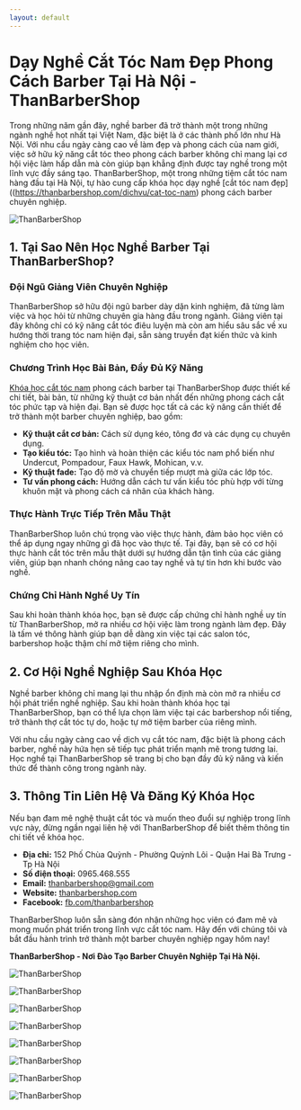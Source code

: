 ```yaml
---
layout: default
---
```


# Dạy Nghề Cắt Tóc Nam Đẹp Phong Cách Barber Tại Hà Nội - ThanBarberShop

Trong những năm gần đây, nghề barber đã trở thành một trong những ngành nghề hot nhất tại Việt Nam, đặc biệt là ở các thành phố lớn như Hà Nội. Với nhu cầu ngày càng cao về làm đẹp và phong cách của nam giới, việc sở hữu kỹ năng cắt tóc theo phong cách barber không chỉ mang lại cơ hội việc làm hấp dẫn mà còn giúp bạn khẳng định được tay nghề trong một lĩnh vực đầy sáng tạo. ThanBarberShop, một trong những tiệm cắt tóc nam hàng đầu tại Hà Nội, tự hào cung cấp khóa học dạy nghề [cắt tóc nam đẹp]((https://thanbarbershop.com/dichvu/cat-toc-nam) phong cách barber chuyên nghiệp.

![ThanBarberShop](images/than-barber-shop.jpg)


## 1. Tại Sao Nên Học Nghề Barber Tại ThanBarberShop?

### **Đội Ngũ Giảng Viên Chuyên Nghiệp**

ThanBarberShop sở hữu đội ngũ barber dày dặn kinh nghiệm, đã từng làm việc và học hỏi từ những chuyên gia hàng đầu trong ngành. Giảng viên tại đây không chỉ có kỹ năng cắt tóc điêu luyện mà còn am hiểu sâu sắc về xu hướng thời trang tóc nam hiện đại, sẵn sàng truyền đạt kiến thức và kinh nghiệm cho học viên.

### **Chương Trình Học Bài Bản, Đầy Đủ Kỹ Năng**

[Khóa học cắt tóc nam](https://thanbarbershop.com/day-nghe) phong cách barber tại ThanBarberShop được thiết kế chi tiết, bài bản, từ những kỹ thuật cơ bản nhất đến những phong cách cắt tóc phức tạp và hiện đại. Bạn sẽ được học tất cả các kỹ năng cần thiết để trở thành một barber chuyên nghiệp, bao gồm:

- **Kỹ thuật cắt cơ bản:** Cách sử dụng kéo, tông đơ và các dụng cụ chuyên dụng.
- **Tạo kiểu tóc:** Tạo hình và hoàn thiện các kiểu tóc nam phổ biến như Undercut, Pompadour, Faux Hawk, Mohican, v.v.
- **Kỹ thuật fade:** Tạo độ mờ và chuyển tiếp mượt mà giữa các lớp tóc.
- **Tư vấn phong cách:** Hướng dẫn cách tư vấn kiểu tóc phù hợp với từng khuôn mặt và phong cách cá nhân của khách hàng.

### **Thực Hành Trực Tiếp Trên Mẫu Thật**

ThanBarberShop luôn chú trọng vào việc thực hành, đảm bảo học viên có thể áp dụng ngay những gì đã học vào thực tế. Tại đây, bạn sẽ có cơ hội thực hành cắt tóc trên mẫu thật dưới sự hướng dẫn tận tình của các giảng viên, giúp bạn nhanh chóng nâng cao tay nghề và tự tin hơn khi bước vào nghề.

### **Chứng Chỉ Hành Nghề Uy Tín**

Sau khi hoàn thành khóa học, bạn sẽ được cấp chứng chỉ hành nghề uy tín từ ThanBarberShop, mở ra nhiều cơ hội việc làm trong ngành làm đẹp. Đây là tấm vé thông hành giúp bạn dễ dàng xin việc tại các salon tóc, barbershop hoặc thậm chí mở tiệm riêng cho mình.

## 2. Cơ Hội Nghề Nghiệp Sau Khóa Học

Nghề barber không chỉ mang lại thu nhập ổn định mà còn mở ra nhiều cơ hội phát triển nghề nghiệp. Sau khi hoàn thành khóa học tại ThanBarberShop, bạn có thể lựa chọn làm việc tại các barbershop nổi tiếng, trở thành thợ cắt tóc tự do, hoặc tự mở tiệm barber của riêng mình.

Với nhu cầu ngày càng cao về dịch vụ cắt tóc nam, đặc biệt là phong cách barber, nghề này hứa hẹn sẽ tiếp tục phát triển mạnh mẽ trong tương lai. Học nghề tại ThanBarberShop sẽ trang bị cho bạn đầy đủ kỹ năng và kiến thức để thành công trong ngành này.

## 3. Thông Tin Liên Hệ Và Đăng Ký Khóa Học

Nếu bạn đam mê nghệ thuật cắt tóc và muốn theo đuổi sự nghiệp trong lĩnh vực này, đừng ngần ngại liên hệ với ThanBarberShop để biết thêm thông tin chi tiết về khóa học.

- **Địa chỉ:** 152 Phố Chùa Quỳnh - Phường Quỳnh Lôi - Quận Hai Bà Trưng - Tp Hà Nội
- **Số điện thoại:** 0965.468.555
- **Email:** thanbarbershop@gmail.com
- **Website:** [thanbarbershop.com](https://thanbarbershop.com)
- **Facebook:** [fb.com/thanbarbershop](https://facebook.com/thanbarbershop)

ThanBarberShop luôn sẵn sàng đón nhận những học viên có đam mê và mong muốn phát triển trong lĩnh vực cắt tóc nam. Hãy đến với chúng tôi và bắt đầu hành trình trở thành một barber chuyên nghiệp ngay hôm nay!

**ThanBarberShop - Nơi Đào Tạo Barber Chuyên Nghiệp Tại Hà Nội.**





![ThanBarberShop](images/toc-nam-dep-1.jpg)

![ThanBarberShop](images/toc-nam-dep-2.jpg)

![ThanBarberShop](images/toc-nam-dep-33.jpg)

![ThanBarberShop](images/toc-nam-dep-34.jpg)

![ThanBarberShop](images/toc-nam-dep-37.jpg)

![ThanBarberShop](images/toc-nam-dep-38.jpg)

![ThanBarberShop](images/toc-nam-dep-39.jpg)

![ThanBarberShop](images/toc-nam-dep-40.jpg)
